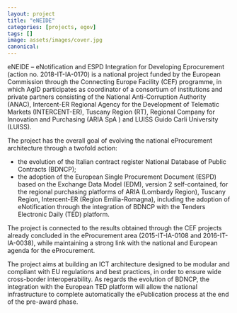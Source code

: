 ```yaml
---
layout: project
title: "eNEIDE"
categories: [projects, egov]
tags: []
image: assets/images/cover.jpg
canonical:
---
```


eNEIDE – eNotification and ESPD Integration for Developing Eprocurement (action no. 2018-IT-IA-0170) is a national project funded by the European Commission through the Connecting Europe Facility (CEF) programme, in which AgID participates as coordinator of a consortium of institutions and private partners consisting of the National Anti-Corruption Authority (ANAC), Intercent-ER Regional Agency for the Development of Telematic Markets (INTERCENT-ER), Tuscany Region (RT), Regional Company for Innovation and Purchasing (ARIA SpA ) and LUISS Guido Carli University (LUISS).  

The project has the overall goal of evolving the national eProcurement architecture through a twofold action:

* the evolution of the Italian contract register National Database of Public Contracts (BDNCP);
* the adoption of the European Single Procurement Document (ESPD) based on the Exchange Data Model (EDM), version 2 self-contained, for the regional purchasing platforms of ARIA (Lombardy Region), Tuscany Region, Intercent-ER (Region Emilia-Romagna), including the adoption of eNotification through the integration of BDNCP with the Tenders Electronic Daily (TED) platform.

The project is connected to the results obtained through the CEF projects already concluded in the eProcurement area (2015-IT-IA-0108 and 2016-IT-IA-0038), while maintaining a strong link with the national and European agenda for the eProcurement.

The project aims at building an ICT architecture designed to be modular and compliant with EU regulations and best practices, in order to ensure wide cross-border interoperability. As regards the evolution of BDNCP, the integration with the European TED platform will allow the national infrastructure to complete automatically the ePublication process at the end of the pre-award phase.

